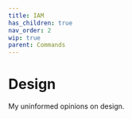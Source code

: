```yaml
---
title: IAM
has_children: true
nav_order: 2
wip: true
parent: Commands
---
```


# Design

My uninformed opinions on design.